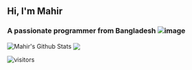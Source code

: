 ## Hi, I'm Mahir
### A passionate programmer from Bangladesh ![image](https://user-images.githubusercontent.com/88188721/188273300-55141732-a65a-4153-b8af-90fb6132a3b9.png)

<img align="center" src="https://github-readme-stats.vercel.app/api?username=Mahir580&show_icons=true&include_all_commits=true&theme=radical" alt="Mahir's Github Stats" />
<img align="center" src="https://github-readme-stats.vercel.app/api/top-langs/?username=Mahir580&layout=compact&theme=radical" />

![visitors](https://visitor-badge.glitch.me/badge?page_id=page.id&left_color=crimson&right_color=#111)

